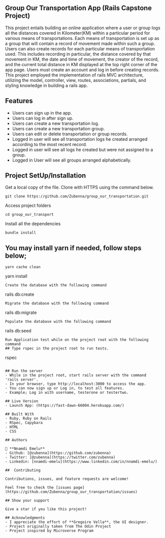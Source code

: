 ## Group Our Transportation App (Rails Capstone Project)

This project entails building an online application where a user or group logs all the distances covered in Kilometer(KM) within a particular period for various means of transportations. Each means of transportation is set up as a group that will contain a record of movement made within such a group. Users can also create records for each particular means of transportation used. This includes recording in particular, the distance covered by that movement in KM, the date and time of movement, the creator of the record, and the current total distance in KM displayed at the top right corner of the app page. Users must create an account and log in before creating records. This project employed the implementation of rails MVC architecture, utilizing the model, controller, view, routes, associations, partials, and styling knowledge in building a rails app.

## Features 
- Users can sign up in the app.
- Users can log in after sign up. 
- Users can create a new transportation log.
- Users can create a new transportation group.
- Users can edit or delete transportation or group records.
- Logged in user will see all transportation logs he 
  created arranged according to the most recent record.
- Logged in user will see all logs he created but were not assigned to a group.
- Logged in User will see all groups arranged alphabetically.


## Project SetUp/Installation

Get a local copy of the file. Clone with HTTPS using the command below.

```
git clone https://github.com/Zubenna/group_our_transportation.git
```
Access project folders 
```
cd group_our_transport
```
Install all the dependencies
```
bundle install
```
## You may install yarn if needed, follow steps below;
```
yarn cache clean
```
yarn install
```
Create the database with the following command
```
rails db:create
```
Migrate the database with the following command
```
rails db:migrate
```
Populate the database with the following command
```
rails db:seed
```
Run Application test while on the project root with the following command
## Type rspec in the project root to run tests.
```
rspec
```

## Run the server
- While in the project root, start rails server with the command 'rails server'.
- In your browser, type http://localhost:3000 to access the app.
- You can now sign up or Log in, to test all features.
- Example; Log in with username, testerone or testertwo.

## Live Version
- Launch App: (https://fast-dawn-66004.herokuapp.com/)

## Built With
- Ruby, Ruby on Rails
- RSpec, Capybara
- HTML
- CSS

## Authors

👤 **Nnamdi Emelu**
- Github: [@zubenna](https://github.com/zubenna)
- Twitter: [@zubenna](https://twitter.com/zubenna)
- Linkedin: [nnamdi-emelu](https://www.linkedin.com/in/nnamdi-emelu/)

##  Contributing

Contributions, issues, and feature requests are welcome!

Feel free to check the [issues page](https://github.com/Zubenna/group_our_transportation/issues)

## Show your support

Give a star if you like this project!

## Acknowledgments
- I appreciate the effort of **Gregoire Vella**, the UI designer.
- Project originally taken from The Odin Project
- Project inspired by Microverse Program
